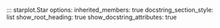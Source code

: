 
::: starplot.Star
    options:
        inherited_members: true
        docstring_section_style: list
        show_root_heading: true
        show_docstring_attributes: true
